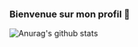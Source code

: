 ### Bienvenue sur mon profil 👋

![Anurag's github stats](https://github-readme-stats.vercel.app/api?username=IceroDev&count_private=true&theme=radical&show_icons=true)
